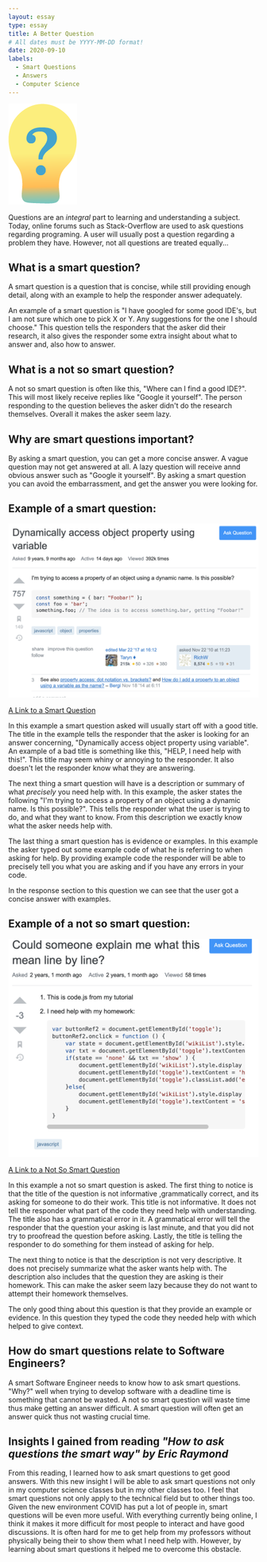 ```yaml
---
layout: essay
type: essay
title: A Better Question
# All dates must be YYYY-MM-DD format!
date: 2020-09-10
labels:
  - Smart Questions
  - Answers
  - Computer Science
---
```


<img class="ui centered small image" src="../images/Smart-Question.png" alt="NONE">

Questions are an *integral* part to learning and understanding a subject. Today, online forums such as Stack-Overflow are used to ask questions regarding programing. A user will usually post a question regarding a problem they have. However, not all questions are treated equally...


## What is a smart question?

A smart question is a question that is concise, while still providing enough detail, along with an example to help the responder answer adequately.

An example of a smart question is  "I have googled for some good IDE's, but I am not sure which one to pick X or Y. Any suggestions for the one I should choose." This question tells the responders that the asker did their research, it also gives the responder some extra insight about what to answer and, also how to answer.

## What is a not so smart question?

A not so smart question is often like this, "Where can I find a good IDE?". This will most likely receive replies like "Google it yourself". The person responding to the question believes the asker didn't do the research themselves. Overall it makes the asker seem lazy.

## Why are smart questions important?

By asking a smart question, you can get a more concise answer. A vague question may not get answered at all. A lazy question will receive annd obvious answer such as "Google it yourself". By asking a smart question you can avoid the embarrassment, and get the answer you were looking for.

## Example of a smart question:



<img class="ui left large image" src="../images/Smart question example.png" alt="NONE">


<a href="https://stackoverflow.com/questions/4244896/dynamically-access-object-property-using-variable">A Link to a Smart Question</a>

In this example a smart question asked will usually start off with a good title. The title in the example tells the responder that the asker is looking for an answer concerning, "Dynamically access object property using variable". An example of a bad title is something like this, "HELP, I need help with this!". This title may seem whiny or annoying to the responder. It also doesn't let the responder know what they are answering.  

The next thing a smart question will have is a description or summary of what *precisely* you need help with. In this example, the asker states the following "I'm trying to access a property of an object using a dynamic name. Is this possible?". This tells the responder what the user is trying to do, and what they want to know. From this description we exactly know what the asker needs help with.

The last thing a smart question has is evidence or examples. In this example the asker typed out some example code of what he is referring to when asking for help. By providing example code the responder will be able to precisely tell you what you are asking and if you have any errors in your code.

In the response section to this question we can see that the user got a concise answer with examples.

## Example of a not so smart question:



<img class="ui left large image" src="../images/Bad question.png" alt="NONE">


<a href="https://stackoverflow.com/questions/51580918/could-someone-explain-me-what-this-mean-line-by-line">A Link to a Not So Smart Question</a>

In this example a not so smart question is asked. The first thing to notice is that the title of the question is not informative ,grammatically correct, and its asking for someone to do their work. This title is not informative. It does not tell the responder what part of the code they need help with understanding. The title also has a grammatical error in it. A grammatical error will tell the responder that the question your asking is last minute, and that you did not try to proofread the question before asking. Lastly, the title is telling the responder to do something for them instead of asking for help.

The next thing to notice is that the description is not very descriptive. It does not precisely summarize what the asker wants help with. The description also includes that the question they are asking is their homework. This can make the asker seem lazy because they do not want to attempt their homework themselves.

The only good thing about this question is that they provide an example or evidence. In this question they typed the code they needed help with which helped to give context.

## How do smart questions relate to Software Engineers?

A smart Software Engineer needs to know how to ask smart questions. "Why?" well when trying to develop software with a deadline time is something that cannot be wasted. A not so smart question will waste time thus make getting an answer difficult. A smart question will often get an answer quick thus not wasting crucial time.  

## Insights I gained from reading *"How to ask questions the smart way" by Eric Raymond*

From this reading, I learned how to ask smart questions to get good answers. With this new insight I will be able to ask smart questions not only in my computer science classes but in my other classes too. I feel that smart questions not only apply to the technical field but to other things too. Given the new environment COVID has put a lot of people in, smart questions will be even more useful. With everything currently being online, I think it makes it more difficult for most people to interact and have good discussions. It is often hard for me to get help from my professors without physically being their to show them what I need help with. However, by learning about smart questions it helped me to overcome this obstacle.
